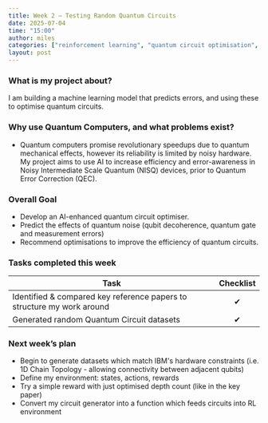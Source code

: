 ```yaml
---
title: Week 2 – Testing Random Quantum Circuits
date: 2025-07-04
time: "15:00"
author: miles
categories: ["reinforcement learning", "quantum circuit optimisation", "qiskit"]
layout: post
---
```


### What is my project about?

I am building a machine learning model that predicts errors, and using these to optimise quantum circuits.

### Why use Quantum Computers, and what problems exist?

* Quantum computers promise revolutionary speedups due to quantum mechanical effects, however its reliability is limited by noisy hardware. My project aims to use AI to increase efficiency and error-awareness in Noisy Intermediate Scale Quantum (NISQ) devices, prior to Quantum Error Correction (QEC).

### Overall Goal

* Develop an AI-enhanced quantum circuit optimiser.
* Predict the effects of quantum noise (qubit decoherence, quantum gate and measurement errors)
* Recommend optimisations to improve the efficiency of quantum circuits.

### Tasks completed this week

| Task                                                                                                                         | Checklist |
|------------------------------------------------------------------------------------------------------------------------------|:--------:|
| Identified & compared key reference papers to structure my work around | ✔        |
| Generated random Quantum Circuit datasets| ✔        |

### Next week’s plan

* Begin to generate datasets which match IBM's hardware constraints (i.e. 1D Chain Topology - allowing connectivity between adjacent qubits)
* Define my environment: states, actions, rewards
* Try a simple reward with just optimised depth count (like in the key paper)
* Convert my circuit generator into a function which feeds circuits into RL environment
